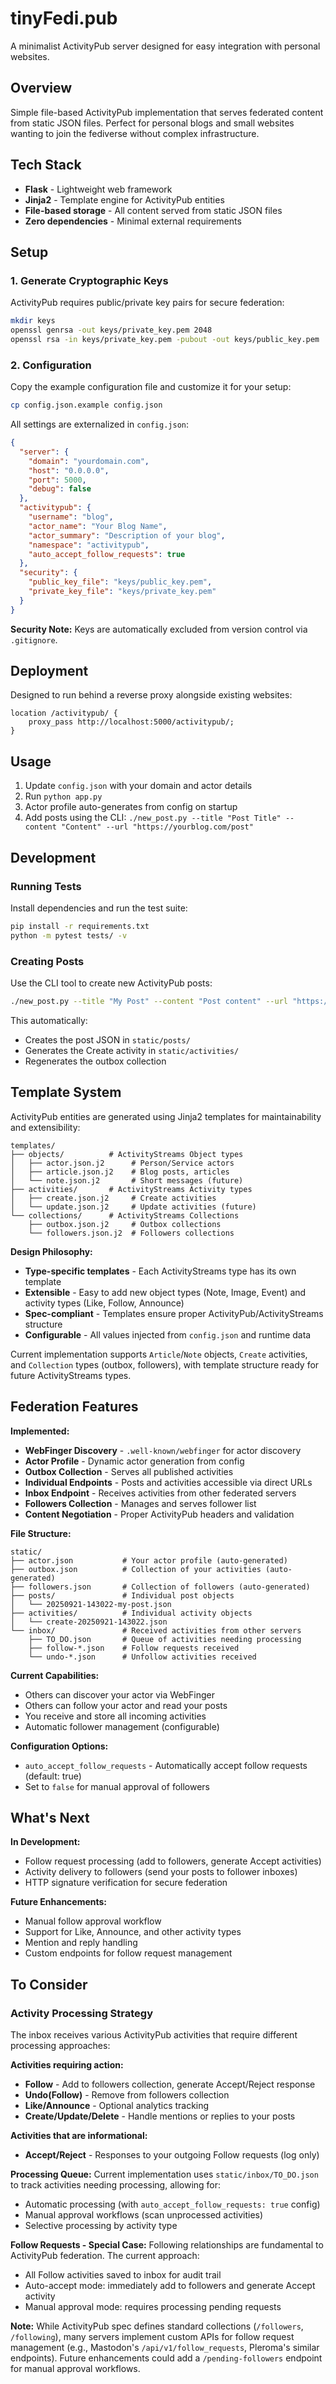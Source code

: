 # tinyFedi.pub

A minimalist ActivityPub server designed for easy integration with personal websites.

## Overview

Simple file-based ActivityPub implementation that serves federated content from static JSON files. Perfect for personal blogs and small websites wanting to join the fediverse without complex infrastructure.

## Tech Stack

- **Flask** - Lightweight web framework
- **Jinja2** - Template engine for ActivityPub entities
- **File-based storage** - All content served from static JSON files
- **Zero dependencies** - Minimal external requirements

## Setup

### 1. Generate Cryptographic Keys

ActivityPub requires public/private key pairs for secure federation:

```bash
mkdir keys
openssl genrsa -out keys/private_key.pem 2048
openssl rsa -in keys/private_key.pem -pubout -out keys/public_key.pem
```

### 2. Configuration

Copy the example configuration file and customize it for your setup:

```bash
cp config.json.example config.json
```

All settings are externalized in `config.json`:

```json
{
  "server": {
    "domain": "yourdomain.com",
    "host": "0.0.0.0", 
    "port": 5000,
    "debug": false
  },
  "activitypub": {
    "username": "blog",
    "actor_name": "Your Blog Name",
    "actor_summary": "Description of your blog",
    "namespace": "activitypub",
    "auto_accept_follow_requests": true
  },
  "security": {
    "public_key_file": "keys/public_key.pem",
    "private_key_file": "keys/private_key.pem"
  }
}
```

**Security Note:** Keys are automatically excluded from version control via `.gitignore`.

## Deployment

Designed to run behind a reverse proxy alongside existing websites:

```nginx
location /activitypub/ {
    proxy_pass http://localhost:5000/activitypub/;
}
```

## Usage

1. Update `config.json` with your domain and actor details
2. Run `python app.py` 
3. Actor profile auto-generates from config on startup
4. Add posts using the CLI: `./new_post.py --title "Post Title" --content "Content" --url "https://yourblog.com/post"`

## Development

### Running Tests

Install dependencies and run the test suite:

```bash
pip install -r requirements.txt
python -m pytest tests/ -v
```

### Creating Posts

Use the CLI tool to create new ActivityPub posts:

```bash
./new_post.py --title "My Post" --content "Post content" --url "https://myblog.com/my-post" --summary "Optional summary"
```

This automatically:
- Creates the post JSON in `static/posts/`
- Generates the Create activity in `static/activities/`
- Regenerates the outbox collection

## Template System

ActivityPub entities are generated using Jinja2 templates for maintainability and extensibility:

```
templates/
├── objects/          # ActivityStreams Object types
│   ├── actor.json.j2      # Person/Service actors
│   ├── article.json.j2    # Blog posts, articles
│   └── note.json.j2       # Short messages (future)
├── activities/       # ActivityStreams Activity types
│   ├── create.json.j2     # Create activities
│   └── update.json.j2     # Update activities (future)
└── collections/      # ActivityStreams Collections
    ├── outbox.json.j2     # Outbox collections
    └── followers.json.j2  # Followers collections
```

**Design Philosophy:**
- **Type-specific templates** - Each ActivityStreams type has its own template
- **Extensible** - Easy to add new object types (Note, Image, Event) and activity types (Like, Follow, Announce)
- **Spec-compliant** - Templates ensure proper ActivityPub/ActivityStreams structure
- **Configurable** - All values injected from `config.json` and runtime data

Current implementation supports `Article`/`Note` objects, `Create` activities, and `Collection` types (outbox, followers), with template structure ready for future ActivityStreams types.

## Federation Features

**Implemented:**
- **WebFinger Discovery** - `.well-known/webfinger` for actor discovery
- **Actor Profile** - Dynamic actor generation from config
- **Outbox Collection** - Serves all published activities
- **Individual Endpoints** - Posts and activities accessible via direct URLs
- **Inbox Endpoint** - Receives activities from other federated servers
- **Followers Collection** - Manages and serves follower list
- **Content Negotiation** - Proper ActivityPub headers and validation

**File Structure:**
```
static/
├── actor.json           # Your actor profile (auto-generated)
├── outbox.json          # Collection of your activities (auto-generated)
├── followers.json       # Collection of followers (auto-generated)
├── posts/               # Individual post objects
│   └── 20250921-143022-my-post.json
├── activities/          # Individual activity objects
│   └── create-20250921-143022.json
└── inbox/               # Received activities from other servers
    ├── TO_DO.json       # Queue of activities needing processing
    ├── follow-*.json    # Follow requests received
    └── undo-*.json      # Unfollow activities received
```

**Current Capabilities:**
- Others can discover your actor via WebFinger
- Others can follow your actor and read your posts
- You receive and store all incoming activities
- Automatic follower management (configurable)

**Configuration Options:**
- `auto_accept_follow_requests` - Automatically accept follow requests (default: true)
- Set to `false` for manual approval of followers

## What's Next

**In Development:**
- Follow request processing (add to followers, generate Accept activities)
- Activity delivery to followers (send your posts to follower inboxes)
- HTTP signature verification for secure federation

**Future Enhancements:**
- Manual follow approval workflow
- Support for Like, Announce, and other activity types
- Mention and reply handling
- Custom endpoints for follow request management

## To Consider

### Activity Processing Strategy

The inbox receives various ActivityPub activities that require different processing approaches:

**Activities requiring action:**
- **Follow** - Add to followers collection, generate Accept/Reject response
- **Undo(Follow)** - Remove from followers collection
- **Like/Announce** - Optional analytics tracking
- **Create/Update/Delete** - Handle mentions or replies to your posts

**Activities that are informational:**
- **Accept/Reject** - Responses to your outgoing Follow requests (log only)

**Processing Queue:**
Current implementation uses `static/inbox/TO_DO.json` to track activities needing processing, allowing for:
- Automatic processing (with `auto_accept_follow_requests: true` config)
- Manual approval workflows (scan unprocessed activities)
- Selective processing by activity type

**Follow Requests - Special Case:**
Following relationships are fundamental to ActivityPub federation. The current approach:
- All Follow activities saved to inbox for audit trail
- Auto-accept mode: immediately add to followers and generate Accept activity
- Manual approval mode: requires processing pending requests

**Note:** While ActivityPub spec defines standard collections (`/followers`, `/following`), many servers implement custom APIs for follow request management (e.g., Mastodon's `/api/v1/follow_requests`, Pleroma's similar endpoints). Future enhancements could add a `/pending-followers` endpoint for manual approval workflows.